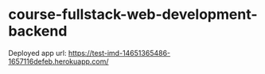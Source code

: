 # course-fullstack-web-development-backend
Deployed app url: https://test-imd-14651365486-1657116defeb.herokuapp.com/